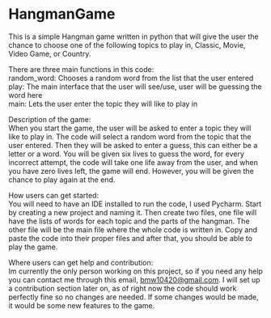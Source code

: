 # HangmanGame
This is a simple Hangman game written in python that will give the user the chance to choose one of the following topics to play in, Classic, Movie, Video Game, or Country. 

There are three main functions in this code:                      
  random_word: Chooses a random word from the list that the user entered                          
  play: The main interface that the user will see/use, user will be guessing the word here  
  main: Lets the user enter the topic they will like to play in

Description of the game:             
When you start the game, the user will be asked to enter a topic they will like to play in. The code will select a random word from the topic that the user entered. Then they will be asked to enter a guess, this can either be a letter or a word. You will be given six lives to guess the word, for every incorrect attempt, the code will take one life away from the user, and when you have zero lives left, the game will end. However, you will be given the chance to play again at the end. 

How users can get started:            
You will need to have an IDE installed to run the code, I used Pycharm. Start by creating a new project and naming it. Then create two files, one file will have the lists of words for each topic and the parts of the hangman. The other file will be the main file where the whole code is written in. Copy and paste the code into their proper files and after that, you should be able to play the game.


Where users can get help and contribution:               
Im currently the only person working on this project, so if you need any help you can contact me through this email, bmw10420@gmail.com. I will set up a contribution section later on, as of right now the code should work perfectly fine so no changes are needed. If some changes would be made, it would be some new features to the game. 
